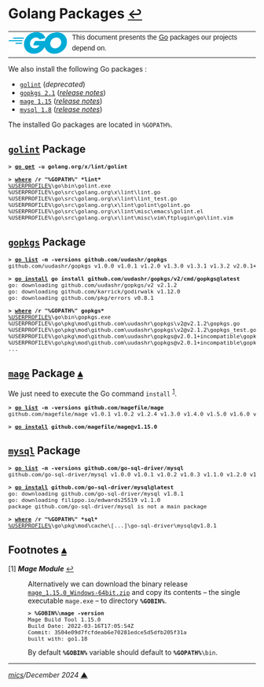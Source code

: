 # <span id="top">Golang Packages</span> <span style="font-size:90%;">[↩](README.md#top)</span>

<table style="font-family:Helvetica,Arial;line-height:1.6;">
  <tr>
  <td style="border:0;padding:0 10px 0 0;min-width:120px;"><a href="https://golang.org/" rel="external"><img style="border:0;" src="./docs/images/go-logo-blue.svg" width="120" alt="Go project"/></a></td>
  <td style="border:0;padding:0;vertical-align:text-top;">This document presents the <a href="https://golang.org/" rel="external">Go</a> packages our projects depend on.
  </td>
  </tr>
</table>

We also install the following Go packages :

- [`golint`][github_golint] (*deprecated*)
- [`gopkgs 2.1`][github_gopkgs] ([*release notes*][github_gopkgs_latest])
- [`mage 1.15`][github_mage] ([*release notes*][github_mage_latest])
- [`mysql 1.8`][github_mysql] ([*release notes*][github_mysql_latest])

The installed Go packages are located in <code>%GOPATH%</code>.

## <span id="golint"><a href="https://github.com/golang/lint"><b><code>golint</code></b></a> Package</span>

<pre style="font-size:80%;">
<b>&gt; <a href="https://golang.org/cmd/go/#hdr-Add_dependencies_to_current_module_and_install_them">go get</a> -u golang.org/x/lint/golint</b>
&nbsp;
<b>&gt; <a href="https://docs.microsoft.com/en-us/windows-server/administration/windows-commands/where_1">where</a> /r "%GOPATH%" *lint*</b>
<a href="https://en.wikipedia.org/wiki/Environment_variable#Default_values">%USERPROFILE%</a>\go\bin\golint.exe
%USERPROFILE%\go\src\golang.org\x\lint\lint.go
%USERPROFILE%\go\src\golang.org\x\lint\lint_test.go
%USERPROFILE%\go\src\golang.org\x\lint\golint\golint.go
%USERPROFILE%\go\src\golang.org\x\lint\misc\emacs\golint.el
%USERPROFILE%\go\src\golang.org\x\lint\misc\vim\ftplugin\go\lint.vim
</pre>

## <span id="gopkgs"><a href="https://github.com/uudashr/gopkgs"><b><code>gopkgs</code></b></a> Package</span>

<pre style="font-size:80%;">
<b>&gt; <a href="https://go.dev/ref/mod#go-list">go list</a> -m -versions github.com/uudashr/gopkgs</b>
github.com/uudashr/gopkgs v1.0.0 v1.0.1 v1.2.0 v1.3.0 v1.3.1 v1.3.2 v2.0.1+incompatible
&nbsp;
<b>&gt; <a href="https://go.dev/ref/mod#go-install">go install</a> go install github.com/uudashr/gopkgs/v2/cmd/gopkgs@latest</b>
go: downloading github.com/uudashr/gopkgs/v2 v2.1.2
go: downloading github.com/karrick/godirwalk v1.12.0
go: downloading github.com/pkg/errors v0.8.1
&nbsp;
<b>&gt; <a href="https://docs.microsoft.com/en-us/windows-server/administration/windows-commands/where_1">where</a> /r "%GOPATH%" gopkgs*</b>
<a href="https://en.wikipedia.org/wiki/Environment_variable#Default_values">%USERPROFILE%</a>\go\bin\gopkgs.exe
%USERPROFILE%\go\pkg\mod\github.com\uudashr\gopkgs\v2@v2.1.2\gopkgs.go
%USERPROFILE%\go\pkg\mod\github.com\uudashr\gopkgs\v2@v2.1.2\gopkgs_test.go
%USERPROFILE%\go\pkg\mod\github.com\uudashr\gopkgs@v2.0.1+incompatible\gopkgs.go
%USERPROFILE%\go\pkg\mod\github.com\uudashr\gopkgs@v2.0.1+incompatible\gopkgs_test.go
...</pre>

## <span id="mage"><a href="https://github.com/magefile/mage"><b><code>mage</code></b></a> Package</span> [**&#x25B4;**](#top)

We just need to execute the Go command `install` <sup id="anchor_01">[1](#footnote_01)</sup>.

<pre style="font-size:80%;">
<b>&gt; <a href="https://go.dev/ref/mod#go-list">go list</a> -m -versions github.com/magefile/mage</b>
github.com/magefile/mage v1.0.1 v1.0.2 v1.2.4 v1.3.0 v1.4.0 v1.5.0 v1.6.0 v1.6.1 v1.6.2 v1.7.0 v1.7.1 v1.8.0 v1.9.0 v1.10.0 v1.11.0 v1.12.0 v1.12.1 v1.13.0 v1.14.0 v1.15.0
&nbsp;
<b>&gt; <a href="https://go.dev/ref/mod#go-install">go install</a> github.com/magefile/mage@v1.15.0</b>
</pre>

## <span id="mysql"><a href="https://github.com/go-sql-driver/mysql"><b><code>mysql</code></b></a> Package</span>

<pre style="font-size:80%;">
<b>&gt; <a href="https://go.dev/ref/mod#go-list">go list</a> -m -versions github.com/go-sql-driver/mysql</b>
github.com/go-sql-driver/mysql v1.0.0 v1.0.1 v1.0.2 v1.0.3 v1.1.0 v1.2.0 v1.3.0 v1.4.0 v1.4.1 v1.5.0 v1.6.0 v1.7.0 v1.7.1
&nbsp;
<b>&gt; <a href="https://go.dev/ref/mod#go-install">go install</a> github.com/go-sql-driver/mysql@latest</b>
go: downloading github.com/go-sql-driver/mysql v1.8.1
go: downloading filippo.io/edwards25519 v1.1.0
package github.com/go-sql-driver/mysql is not a main package
&nbsp;
<b>&gt; <a href="https://docs.microsoft.com/en-us/windows-server/administration/windows-commands/where_1">where</a> /r "%GOPATH%" *sql*</b>
<a href="https://en.wikipedia.org/wiki/Environment_variable#Default_values">%USERPROFILE%</a>\go\pkg\mod\cache\[...]\go-sql-driver\mysql@v1.8.1
</pre>

## <span id="footnotes">Footnotes</span> [**&#x25B4;**](#top)

<span id="footnote_01">[1]</span> ***Mage Module*** [↩](#anchor_01)

<dl><dd>
Alternatively we can download the binary release <a href="https://github.com/magefile/mage/releases/tag/v1.15.0"><code>mage_1.15.0_Windows-64bit.zip</code></a> and copy its contents &ndash; the single executable <code>mage.exe</code> &ndash; to directory <code><b>%GOBIN%</b></code>.
</dd><dd>
<pre style="font-size:80%;">
<b>&gt; %GOBIN%\mage -version</b>
Mage Build Tool 1.15.0
Build Date: 2022-03-16T17:05:54Z
Commit: 3504e09d7fcfdeab6e70281edce5d5dfb205f31a
built with: go1.18
</pre>
</dd>
<dd>
By default <code><b>%GOBIN%</b></code> variable should default to <code><b>%GOPATH%</b>\bin</code>.
</dd></dl>

***

*[mics](https://lampwww.epfl.ch/~michelou/)/December 2024* [**&#9650;**](#top)
<span id="bottom">&nbsp;</span>

<!-- link refs -->

[github_golint]: https://github.com/golang/lint
[github_gopkgs]: https://github.com/uudashr/gopkgs
[github_gopkgs_latest]: https://github.com/uudashr/gopkgs/releases/latest
[github_mage]: https://github.com/magefile/mage
[github_mage_latest]: https://github.com/magefile/mage/releases
[github_mysql]: https://github.com/go-sql-driver/mysql
[github_mysql_latest]: https://github.com/go-sql-driver/mysql/releases/latest
